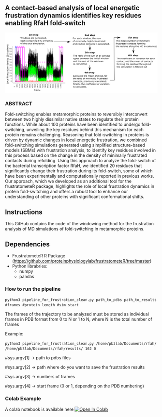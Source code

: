 
## A contact-based analysis of local energetic frustration dynamics identifies key residues enabling RfaH fold-switch  

![Workflow of the method](Figures/diagram.png)

### ABSTRACT
Fold-switching enables metamorphic proteins to reversibly interconvert between two highly dissimilar native states to regulate their protein functions. While about 100 proteins have been identified to undergo fold-switching, unveiling the key residues behind this mechanism for each protein remains challenging. Reasoning that fold-switching in proteins is driven by dynamic changes in local energetic frustration, we combined fold-switching simulations generated using simplified structure-based models (SBMs) with frustration analysis, to identify key residues involved in this process based on the change in the density of minimally frustrated contacts during refolding. Using this approach to analyze the fold-switch of the bacterial transcription factor RfaH, we identified 20 residues that significantly change their frustration during its fold-switch, some of which have been experimentally and computationally reported in previous works. Our approach, which we developed as an additional tool for the frustratometeR package, highlights the role of local frustration dynamics in protein fold-switching and offers a robust tool to enhance our understanding of other proteins with significant conformational shifts.

## Instructions

This GitHub contains the code of the windowing method for the frustration analysis of MD simulations of fold-switching in metamorphic proteins.

## Dependencies
- FrustratometeR R Package (https://github.com/proteinphysiologylab/frustratometeR/tree/master)
- Python librabries:
    - numpy
    - pandas

### How to run the pipeline

`python3 pipeline_for_frustration_clean.py path_to_pdbs path_to_results #frames #protein_length #sim_start`

The frames of the trajectory to be analyzed must be stored as individual frames in PDB format from 0 to N or 1 to N, where N is the total number of frames

Example:

`python3 pipeline_for_frustration_clean.py /home/pb3lab/Documents/rfah/ /home/pb3lab/Documents/rfah/results/ 162 0`

#sys.argv[1] -> path to pdbs files

#sys.argv[2] -> path where do you want to save the frustration results

#sys.argv[3] -> numbers of frames

#sys.argv[4] -> start frame (0 or 1, depending on the PDB numbering)

### Colab Example

A colab notebook is available here [![Open In Colab](https://colab.research.google.com/assets/colab-badge.svg)](https://github.com/pb3lab/RfaH-frustration/blob/main/FrustratometeR_WindowingMethod_Colab.ipynb)

